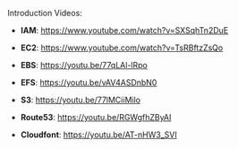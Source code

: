 Introduction Videos:
- **IAM**: https://www.youtube.com/watch?v=SXSqhTn2DuE
- **EC2**: https://www.youtube.com/watch?v=TsRBftzZsQo
- **EBS**: https://youtu.be/77qLAl-lRpo
- **EFS**: https://youtu.be/vAV4ASDnbN0

- **S3**: https://youtu.be/77lMCiiMilo
- **Route53**: https://youtu.be/RGWgfhZByAI

- **Cloudfont**: https://youtu.be/AT-nHW3_SVI
